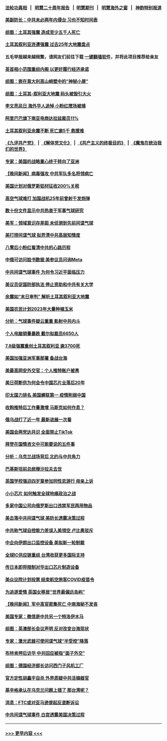 #### [法轮功真相](https://github.com/gfw-breaker/truth/blob/master/README.md?t=0) &nbsp;&nbsp;|&nbsp;&nbsp; [明慧二十周年报告](https://github.com/gfw-breaker/mh-reports/blob/master/README.md?t=0) &nbsp;&nbsp;|&nbsp;&nbsp;[明慧期刊](https://github.com/gfw-breaker/mh-qikan) &nbsp;&nbsp;|&nbsp;&nbsp; [明慧海外之窗](https://github.com/gfw-breaker/mh-news/blob/master/README.md?t=0) &nbsp;&nbsp;|&nbsp;&nbsp; [神韵特别报道](https://github.com/gfw-breaker/mh-news/blob/master/shenyun.md?t=0)
#### [美副防长：中共未必两年内侵台 习也不知时间表](../pages/nsc418/n13924511.md?t=02080343) 
#### [组图：土耳其强震 造成至少五千人死亡](../pages/nsc418/n13924536.md?t=02080343) 
#### [土耳其叙利亚连遭强震 过去25年大地震盘点](../pages/nsc418/n13924756.md?t=02080343) 
#### 五毛举报越来越频繁，请网友们前往下载 [一键翻墙软件](https://github.com/gfw-breaker/ssr-accounts)，并将此项目推荐给亲友
#### [英首相小范围重组内阁 以更好履行经济承诺](../pages/nsc418/n13924615.md?t=02080343) 
#### [组图：嵌在意大利高山峭壁中的“神秘小屋”](../pages/nsc418/n13924676.md?t=02080343) 
#### [组图：土耳其-叙利亚大地震 码头被毁引大火](../pages/nsc418/n13924675.md?t=02080343) 
#### [李文亮忌日 海外华人追悼 小粉红搅场被捕](../pages/nsc418/n13924598.md?t=02080343) 
#### [阿里巴巴旗下南亚电商达拉兹裁员11%](../pages/nsc418/n13924564.md?t=02080343) 
#### [土耳其叙利亚余震不断 死亡逾5千 救援难](../pages/nsc418/n13924489.md?t=02080343) 
#### [《九评共产党》](https://github.com/begood0513/9ping.md/blob/master/README.md) &nbsp;|&nbsp; [《解体党文化》](../../../../jtdwh.md/blob/master/README.md)  &nbsp;|&nbsp; [《共产主义的终极目的》](../../../../gczydzjmd.md/blob/master/README.md) &nbsp;|&nbsp; [《魔鬼在统治我们的世界》](../../../../mgztzwmdsj.md/blob/master/README.md) 
#### [专家：美国的战略重心终于转向了亚洲](../pages/nsc418/n13924497.md?t=02080343) 
#### [【晚间新闻】病毒强攻 中共军队多名将领病亡](../pages/nsc418/n13924509.md?t=02080343) 
#### [美国计划对俄罗斯铝材征收200%关税](../pages/nsc418/n13924407.md?t=02080343) 
#### [高空气球难打 加国战机25年前曾射千发炮弹](../pages/nsc418/n13924290.md?t=02080343) 
#### [数十份文件显示中共热衷于军事气球研究](../pages/nsc418/n13924151.md?t=02080343) 
#### [美军：领域意识存差距 未侦测到先前间谍气球](../pages/nsc418/n13924295.md?t=02080343) 
#### [美打捞间谍气球 拟弄清中共高层知情度](../pages/nsc418/n13924164.md?t=02080343) 
#### [八零后小粉红看清中共的心路历程](../pages/nsc418/n13921745.md?t=02080343) 
#### [中俄可访问脸书数据 美参议员问询Meta](../pages/nsc418/n13924185.md?t=02080343) 
#### [中共间谍气球事件 为何令习近平面临压力](../pages/nsc418/n13924131.md?t=02080343) 
#### [美议员促国防部执法 停止资助和中共有关大学](../pages/nsc418/n13924096.md?t=02080343) 
#### [余震如“末日审判” 解析土耳其叙利亚大地震](../pages/nsc418/n13923876.md?t=02080343) 
#### [美国农民计划2023年大量种植玉米](../pages/nsc418/n13924039.md?t=02080343) 
#### [分析：气球事件疑云重重 影射中共内斗](../pages/nsc418/n13924062.md?t=02080343) 
#### [个人电脑销量暴跌 戴尔拟裁员6650人](../pages/nsc418/n13923902.md?t=02080343) 
#### [7.8级强震重创土耳其叙利亚 逾3700死](../pages/nsc418/n13923526.md?t=02080343) 
#### [美国加强亚洲军事部署 备战台海](../pages/nsc418/n13923308.md?t=02080343) 
#### [美最高网安外交官：个人推特账户被黑](../pages/nsc418/n13923755.md?t=02080343) 
#### [美日荷断供为何会令中国芯片业落后20年](../pages/nsc418/n13923701.md?t=02080343) 
#### [印太国力排名 美国蝉联第一 疫情削弱中国](../pages/nsc418/n13923625.md?t=02080343) 
#### [收购推特后工作量激增 马斯克如何作息？](../pages/nsc418/n13923424.md?t=02080343) 
#### [俄乌战打了近一年 最新进展一次看](../pages/nsc418/n13923368.md?t=02080343) 
#### [美国会两党达共识 全面禁止TikTok](../pages/nsc418/n13923370.md?t=02080343) 
#### [拜登在国情咨文中可能要说的五件事](../pages/nsc418/n13923305.md?t=02080343) 
#### [分析：乌克兰战场背后 北约与中共角力](../pages/nsc418/n13923347.md?t=02080343) 
#### [巴基斯坦前总统穆沙拉夫去世](../pages/nsc418/n13923346.md?t=02080343) 
#### [英国学校强迫四岁童参加同性恋游行 母亲上诉](../pages/nsc418/n13923212.md?t=02080343) 
#### [小小芯片 如何触发全球地缘政治之战](../pages/nsc418/n13920548.md?t=02080343) 
#### [多家中国公司向俄罗斯出口违禁军民两用物品](../pages/nsc418/n13922713.md?t=02080343) 
#### [美击落中共间谍气球 美防长透露决策过程](../pages/nsc418/n13922701.md?t=02080343) 
#### [中共称气球自控能力差误入美领空 卢比奥驳斥](../pages/nsc418/n13922650.md?t=02080343) 
#### [中企向伊朗出口监控设备 美拟新一轮制裁](../pages/nsc418/n13922626.md?t=02080343) 
#### [全球IC供应链重组 台湾收获更多国际支持](../pages/nsc418/n13922625.md?t=02080343) 
#### [传日本即将限制对华出口芯片制造设备](../pages/nsc418/n13922492.md?t=02080343) 
#### [美众议院计划投票 结束航空旅客COVID疫苗令](../pages/nsc418/n13922486.md?t=02080343) 
#### [为追逐爱情 英国女移居“世界最偏远岛屿”](../pages/nsc418/n13922206.md?t=02080343) 
#### [【晚间新闻】军中高官密集死亡 中南海秘不发丧](../pages/nsc418/n13922488.md?t=02080343) 
#### [美国专家：微信是中共另一个特洛伊木马](../pages/nsc418/n13922219.md?t=02080343) 
#### [组图：英澳部长会议声明 反对改变台海现状](../pages/nsc418/n13922275.md?t=02080343) 
#### [专家：激光武器可使间谍气球“半受控”降落](../pages/nsc418/n13922332.md?t=02080343) 
#### [布林肯押后访华 中共回应被指“面子外交”](../pages/nsc418/n13922055.md?t=02080343) 
#### [组图：德国经济部长访问西门子风机工厂](../pages/nsc418/n13920778.md?t=02080343) 
#### [官方定性胡鑫宇自杀 外界质疑中共活摘器官](../pages/nsc418/n13921744.md?t=02080343) 
#### [基辛格承认在乌克兰问题上错了 那台湾呢？](../pages/nsc418/n13921748.md?t=02080343) 
#### [消息：FTC或对亚马逊提起反垄断诉讼](../pages/nsc418/n13921869.md?t=02080343) 
#### [中共间谍气球事件 白宫透露美国决策过程](../pages/nsc418/n13921938.md?t=02080343) 

----
#### [ >>> 更早内容 <<< ](../indexes/nsc418-earlier.md)
